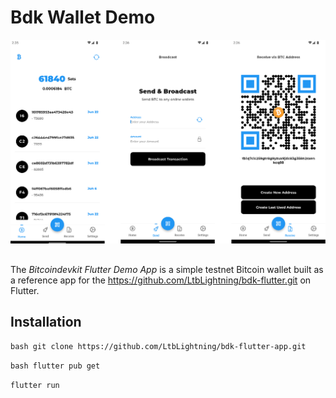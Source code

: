 # Bdk Wallet Demo
 

<div align="center"> <img src="./screenshots/screenshot.png" /> 

 
  </div>
  
##   
The _Bitcoindevkit Flutter Demo App_ is a simple testnet Bitcoin wallet built as a reference app for the
https://github.com/LtbLightning/bdk-flutter.git on Flutter.

## Installation 
```bash git clone https://github.com/LtbLightning/bdk-flutter-app.git ``` 

```bash flutter pub get```

```flutter run ```
